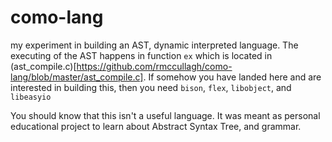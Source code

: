 # como-lang
my experiment in building an AST, dynamic interpreted language. The executing of the AST happens in function `ex` which is located
in (ast_compile.c)[https://github.com/rmccullagh/como-lang/blob/master/ast_compile.c]. If somehow you have landed here and are interested in
building this, then you need `bison`, `flex`, `libobject`, and `libeasyio` 

You should know that this isn't a useful language. It was meant as personal educational project to learn about Abstract Syntax Tree, and grammar.
